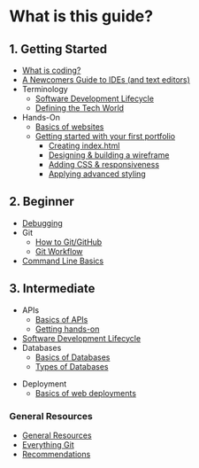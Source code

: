 # What is this guide?

## 1. Getting Started

- [What is coding?](1-getting-started/what-is-coding.md)
- [A Newcomers Guide to IDEs (and text editors)](1-getting-started/ides-and-text-editors.md)
- Terminology
  - [Software Development Lifecycle](1-getting-started/software-development-lifecycle.md)
  - [Defining the Tech World](1-getting-started/defining-the-tech-world.md)
- Hands-On
  - [Basics of websites](1-getting-started/website-basics.md)
  - [Getting started with your first portfolio](1-getting-started/website-handson/website-handson.md)
    - [Creating index.html](1-getting-started/website-handson/part-1.md)
    - [Designing & building a wireframe](1-getting-started/website-handson/part-2.md)
    - [Adding CSS & responsiveness](1-getting-started/website-handson/part-3.md)
    - [Applying advanced styling](1-getting-started/website-handson/part-4.md)

## 2. Beginner

- [Debugging](2-beginner/debugging.md)
- Git
  - [How to Git/GitHub](2-beginner/how-to-git-github.md)
  - [Git Workflow](2-beginner/git-workflow.md)
- [Command Line Basics](2-beginner/command-line-basics.md)

## 3. Intermediate

- APIs
  - [Basics of APIs](3-intermediate/apis-basics.md)
  - [Getting hands-on](3-intermediate/apis-handson.md)
- [Software Development Lifecycle](3-intermediate/software-development-lifecycle.md)
- Databases
  - [Basics of Databases](3-intermediate/db-basics.md)
  - [Types of Databases](3-intermediate/db-types.md)
* Deployment
  * [Basics of web deployments](3-intermediate/web-deployments.md)

### General Resources

- [General Resources](2-beginner/general-resources.md)
- [Everything Git](recs/git-recs.md)
- [Recommendations](recs/general-recs.md)
